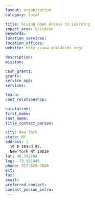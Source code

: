 ```yaml
---
layout: organization
category: local

title: Giving Open Access to Learning
impact_area: Children
keywords: 
location_services: 
location_offices: 
website: http://www.goal4kids.org/

description: 
mission: 

cash_grants: 
grants: 
service_opp: 
services: 

learn: 
cont_relationship: 

salutation: 
first_name: 
last_name: 
title_contact_person: 

city: New York
state: NY
address: |
  19 E 103rd St.     
  New York NY 10029
lat: 40.792294
lng: -73.951449
phone: 917-628-7600
ext: 
fax: 
email: 
preferred_contact: 
contact_person_intro: 
---
```

